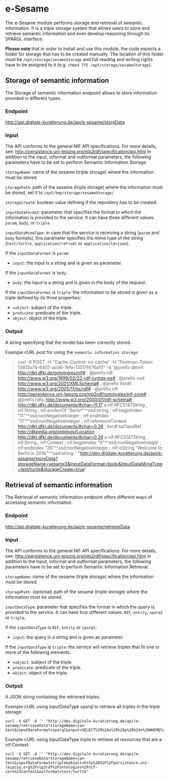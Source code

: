 # e-Sesame

The e-Sesame module performs storage and retrieval of semantic information. It is a triple storage system that allows users to store and retrieve semantic information and even develop reasoning through its SPARQL interface.

**Please note** that in order to install and use this module, the code expects a folder for storage that has to be created manually. The location of this folder must be `/opt/storage/sesameStorage` and full reading and writing rights have to be assigned to it (e.g. `chmod 775 /opt/storage/sesameStorage`).

## Storage of semantic information

The Storage of semantic information endpoint allows to store information provided in different types. 

### Endpoint

http://api.digitale-kuratierung.de/api/e-sesame/storeData

### Input
The API conforms to the general NIF API specifications. For more details, see: http://persistence.uni-leipzig.org/nlp2rdf/specification/api.html
In addition to the input, informat and outformat parameters, the following parameters have to be set to perform Semantic Information Storage:  

`storageName`: name of the sesame (triple storage) where the information must be stored.

`storagePath`: path of the sesame (triple storage) where the information must be stored, set it to `/opt/tmp/storage/sesameStorage/`

`storageCreate`: boolean value defining if the repository has to be created.

`inputDataFormat`: parameter that specifies the format in which the information is provided to the service. It can have three different values: `param`, `body`, or `triple`.

`inputDataMimeType`: in case that the service is receiving a string (`param` and `body` formats), this parameter specifies the mime type of the string (`text/turtle`, `application/rdf+xml` or `application/ld+json`).

If the `inputDataFormat` is `param`: 
- `input`: the input is a string and is given as parameter. 

If the `inputDataFormat` is `body`: 
- `body`: the input is a string and is given in the body of the request. 

If the `inputDataFormat` is `triple`: the information to be stored is given as a triple defined by its three properties:  
- `subject`: subject of the triple.
- `predicate`: predicate of the triple.
- `object`: object of the triple.

### Output
A string specifying that the model has been correctly stored.

Example cURL post for using the `semantic information storage`:  
>curl -X POST -H "Cache-Control: no-cache" -H "Postman-Token: 13812b74-6407-ac06-7efe-13517f676a13" -d '@prefix dktnif: <http://dkt.dfki.de/ontologies/nif#> .
@prefix rdf:   <http://www.w3.org/1999/02/22-rdf-syntax-ns#> .
@prefix xsd:   <http://www.w3.org/2001/XMLSchema#> .
@prefix itsrdf: <http://www.w3.org/2005/11/its/rdf#> .
@prefix nif:   <http://persistence.uni-leipzig.org/nlp2rdf/ontologies/nif-core#> .
@prefix rdfs:  <http://www.w3.org/2000/01/rdf-schema#> .
<http://dkt.dfki.de/documents/#char=11,17>
        a                     nif:RFC5147String , nif:String ;
        nif:anchorOf          "Berlin"^^xsd:string ;
        nif:beginIndex        "11"^^xsd:nonNegativeInteger ;
        nif:endIndex          "17"^^xsd:nonNegativeInteger ;
        nif:referenceContext  <http://dkt.dfki.de/documents/#char=0,26> ;
        itsrdf:taClassRef     <http://dbpedia.org/ontology/Location> .
<http://dkt.dfki.de/documents/#char=0,26>
        a               nif:RFC5147String , nif:String , nif:Context ;
        nif:beginIndex  "0"^^xsd:nonNegativeInteger ;
        nif:endIndex    "26"^^xsd:nonNegativeInteger ;
        nif:isString    "Welcome to Berlin in 2016."^^xsd:string .' "http://dev.digitale-kuratierung.de/api/e-sesame/storeData?storageName=sesame2&inputDataFormat=body&inputDataMimeType=text/turtle&storageCreate=true"


## Retrieval of semantic information

The Retrieval of semantic information endpoint offers different ways of accessing semantic information. 

### Endpoint

http://api.digitale-kuratierung.de/api/e-sesame/retrieveData

### Input
The API conforms to the general NIF API specifications. For more details, see: http://persistence.uni-leipzig.org/nlp2rdf/specification/api.html
In addition to the input, informat and outformat parameters, the following parameters have to be set to perform Semantic Information Retrieval:  

`storageName`: name of the sesame (triple storage) where the information must be stored.

`storagePath`: (optional) path of the sesame (triple storage) where the information must be stored.

`inputDataType`: parameter that specifies the format in which the query is provided to the service. It can have four different values: `NIF`, `entity`, `sparql` or `triple`.

If the `inputDataType` is `NIF`, `entity` or `sparql`: 
- `input`: the query is a string and is given as parameter. 

If the `inputDataType` is `triple`: the service will retrieve triples that fit one or more of the following elements:
- `subject`: subject of the triple.
- `predicate`: predicate of the triple.
- `object`: object of the triple.

### Output
A JSON string containing the retrieved triples.

Example cURL using inputDataType sparql to retrieve all triples in the triple storage:

```
curl -X GET -d '' "http://dev.digitale-kuratierung.de/api/e-sesame/retrieveData?storageName=jan-test&inputDataFormat=sparql&input=SELECT%20%24s%20%24p%20%24o%20WHERE%20%7B%20%24s%20%24p%20%24o%20%7D&informat=text/plain"
```

Example cURL using inputDataType triple to retrieve all resources that are a nif:Context:

```
curl -X GET -d '' "http://dev.digitale-kuratierung.de/api/e-sesame/retrieveData?storageName=jan-test&inputDataFormat=triple&object=http%3A%2F%2Fpersistence.uni-leipzig.org%2Fnlp2rdf%2Fontologies%2Fnif-core%23Context&outformat=text/turtle"
```
